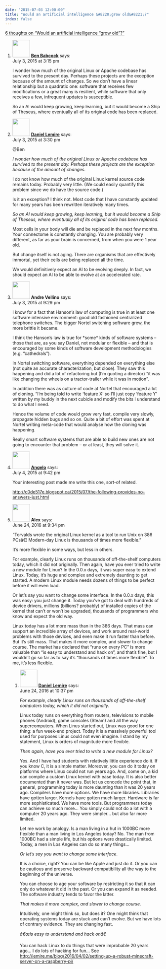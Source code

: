 ```yaml
---
date: "2015-07-03 12:00:00"
title: "Would an artificial intelligence &#8220;grow old&#8221;?"
index: false
---
```


[6 thoughts on &ldquo;Would an artificial intelligence &#8220;grow old&#8221;?&rdquo;](/lemire/blog/2015/07-03-would-an-artificial-intelligence-grow-old)

<ol class="comment-list">
<li id="comment-171887" class="comment even thread-even depth-1">
<div class="comment-author vcard">
<img alt src="https://secure.gravatar.com/avatar/c71711062c1eea90e0f64c678ba1519b?s=56&#038;d=mm&#038;r=g" srcset="https://secure.gravatar.com/avatar/c71711062c1eea90e0f64c678ba1519b?s=112&#038;d=mm&#038;r=g 2x" class="avatar avatar-56 photo" height="56" width="56" decoding="async" /> <b class="fn"><a href="http://tachyondecay.net" class="url" rel="ugc external nofollow">Ben Babcock</a></b> <span class="says">says:</span> </div>
<div class="comment-metadata"><time datetime="2015-07-03T15:15:51+00:00">July 3, 2015 at 3:15 pm</time></a> </div>
<div class="comment-content">
<p>I wonder how much of the original Linux or Apache codebase has survived to the present day. Perhaps these projects are the exception because of the amount of changes. So we don&rsquo;t have a linear relationship but a quadratic one: software that receives few modifications or a great many is resilient, while software that only receives a few, infrequent updates is susceptible.</p>
<p>So an AI would keep growing, keep learning, but it would become a Ship of Theseus, where eventually all of its original code has been replaced.</p>
</div>
</li>
<li id="comment-171889" class="comment byuser comment-author-lemire bypostauthor odd alt thread-odd thread-alt depth-1">
<div class="comment-author vcard">
<img alt src="https://secure.gravatar.com/avatar/2ca999bef9535950f5b84281a4dab006?s=56&#038;d=mm&#038;r=g" srcset="https://secure.gravatar.com/avatar/2ca999bef9535950f5b84281a4dab006?s=112&#038;d=mm&#038;r=g 2x" class="avatar avatar-56 photo" height="56" width="56" decoding="async" /> <b class="fn"><a href="https://lemire.me/en/" class="url" rel="ugc">Daniel Lemire</a></b> <span class="says">says:</span> </div>
<div class="comment-metadata"><time datetime="2015-07-03T15:30:11+00:00">July 3, 2015 at 3:30 pm</time></a> </div>
<div class="comment-content">
<p>@Ben</p>
<p><em>I wonder how much of the original Linux or Apache codebase has survived to the present day. Perhaps these projects are the exception because of the amount of changes. </em></p>
<p>I do not know how much of the original Linux kernel source code remains today. Probably very little. (We could easily quantify this problem since we do have the source code.) </p>
<p>Is it an exception? I think not. Most code that I have constantly updated for many years has been rewritten iteratively many times.</p>
<p><em>So an AI would keep growing, keep learning, but it would become a Ship of Theseus, where eventually all of its original code has been replaced.</em></p>
<p>Most cells in your body will die and be replaced in the next few months. Your connectome is constantly changing. You are probably very different, as far as your brain is concerned, from when you were 1 year old.</p>
<p>But change itself is not aging. There are organisms that are effectively immortal, yet their cells are being replaced all the time.</p>
<p> We would definitively expect an AI to be evolving deeply. In fact, we should expect an AI to be able to evolve at an accelerated rate.</p>
</div>
</li>
<li id="comment-171952" class="comment even thread-even depth-1">
<div class="comment-author vcard">
<img alt src="https://secure.gravatar.com/avatar/8e2e3a01bf33747391457d97e0df832b?s=56&#038;d=mm&#038;r=g" srcset="https://secure.gravatar.com/avatar/8e2e3a01bf33747391457d97e0df832b?s=112&#038;d=mm&#038;r=g 2x" class="avatar avatar-56 photo" height="56" width="56" loading="lazy" decoding="async" /> <b class="fn">Andre Vellino</b> <span class="says">says:</span> </div>
<div class="comment-metadata"><time datetime="2015-07-03T21:29:21+00:00">July 3, 2015 at 9:29 pm</time></a> </div>
<div class="comment-content">
<p>I know for a fact that Hanson&rsquo;s law of computing is true in at least one software intensive environment: good old fashioned centralized telephone switches. The bigger Nortel switching software grew, the more brittle it became. </p>
<p>I think the Hanson&rsquo;s law is true for *some* kinds of software systems &#8211; those that are, as you say Daniel, not modular or flexible &#8211; and that is encouraged by some kinds of software development methodologies (e.g. &ldquo;cathedrals&rdquo;).</p>
<p>In Nortel switching software, everything depended on everything else (not quite an accurate characterization, but close). They saw this happening and did a lot of refactoring but (I&rsquo;m quoting a director) &ldquo;it was like changing the wheels on a tractor-trailer while it was in motion&rdquo;. </p>
<p>In addition there was as culture of code at Nortel that encouraged a lot of cloning. &ldquo;I&rsquo;m being told to write &lsquo;feature X&rsquo; so I&rsquo;ll just copy &lsquo;feature Y&rsquo; written by my buddy in the next cubicle and modify the bits I understand to do what I need. </p>
<p>Hence the volume of code would grow very fast, compile very slowly, propagate hidden bugs and so on. Quite a bit of effort was spent at Nortel writing meta-code that would analyse how the cloning was happening.</p>
<p>Really smart software systems that are able to build new ones are not going to encounter that problem &#8211; or at least, they will solve it.</p>
</div>
</li>
<li id="comment-172293" class="comment odd alt thread-odd thread-alt depth-1">
<div class="comment-author vcard">
<img alt src="https://secure.gravatar.com/avatar/eddf956306e6fb299f7291b4a2ccea11?s=56&#038;d=mm&#038;r=g" srcset="https://secure.gravatar.com/avatar/eddf956306e6fb299f7291b4a2ccea11?s=112&#038;d=mm&#038;r=g 2x" class="avatar avatar-56 photo" height="56" width="56" loading="lazy" decoding="async" /> <b class="fn"><a href="https://c0de517e.blogspot.com" class="url" rel="ugc external nofollow">Angelo</a></b> <span class="says">says:</span> </div>
<div class="comment-metadata"><time datetime="2015-07-04T21:42:20+00:00">July 4, 2015 at 9:42 pm</time></a> </div>
<div class="comment-content">
<p>Your interesting post made me write this one, sort-of related.</p>
<p><a href="http://c0de517e.blogspot.ca/2015/07/the-following-provides-no-answers-just.html" rel="nofollow ugc">http://c0de517e.blogspot.ca/2015/07/the-following-provides-no-answers-just.html</a></p>
</div>
</li>
<li id="comment-245285" class="comment even thread-even depth-1 parent">
<div class="comment-author vcard">
<img alt src="https://secure.gravatar.com/avatar/07f2a57fc1bf6585bc68ec07d954e1d5?s=56&#038;d=mm&#038;r=g" srcset="https://secure.gravatar.com/avatar/07f2a57fc1bf6585bc68ec07d954e1d5?s=112&#038;d=mm&#038;r=g 2x" class="avatar avatar-56 photo" height="56" width="56" loading="lazy" decoding="async" /> <b class="fn">Alex</b> <span class="says">says:</span> </div>
<div class="comment-metadata"><time datetime="2016-06-24T21:34:15+00:00">June 24, 2016 at 9:34 pm</time></a> </div>
<div class="comment-content">
<p>&ldquo;Torvalds wrote the original Linux kernel as a tool to run Unix on 386 PCsâ€¦ Modern-day Linux is thousands of times more flexible.&rdquo;</p>
<p>It&rsquo;s more flexible in some ways, but less in others.</p>
<p>For example, clearly Linux runs on thousands of off-the-shelf computers today, which it did not originally. Then again, have you ever tried to write a new module for Linux? In the 0.0.x days, it was super easy to extend Linux. Today, it&rsquo;s huge and complex and extremely daunting to get started. A modern Linux module needs dozens of things to be perfect before it will even load.</p>
<p>Or let&rsquo;s say you want to change some interface. In the 0.0.x days, this was easy: you just change it. Today you&rsquo;ve got to deal with hundreds of device drivers, millions (billions? probably) of installed copies of the kernel that can&rsquo;t or won&rsquo;t be upgraded, thousands of programmers who know and expect the old way.</p>
<p>Linux today has a lot more mass than in the 386 days. That mass can support an incredible array of devices, and work around real-world problems with those devices, and even make it run faster than before. But it&rsquo;s still mass. That makes it more complex, and slower to change course. The market has declared that &ldquo;runs on every PC&rdquo; is more valuable than &ldquo;is easy to understand and hack on&rdquo;, and that&rsquo;s fine, but I wouldn&rsquo;t go so far as to say it&rsquo;s &ldquo;thousands of times more flexible&rdquo;. To me, it&rsquo;s less flexible.</p>
</div>
<ol class="children">
<li id="comment-245289" class="comment byuser comment-author-lemire bypostauthor odd alt depth-2">
<div class="comment-author vcard">
<img alt src="https://secure.gravatar.com/avatar/2ca999bef9535950f5b84281a4dab006?s=56&#038;d=mm&#038;r=g" srcset="https://secure.gravatar.com/avatar/2ca999bef9535950f5b84281a4dab006?s=112&#038;d=mm&#038;r=g 2x" class="avatar avatar-56 photo" height="56" width="56" loading="lazy" decoding="async" /> <b class="fn"><a href="https://lemire.me/en/" class="url" rel="ugc">Daniel Lemire</a></b> <span class="says">says:</span> </div>
<div class="comment-metadata"><time datetime="2016-06-24T22:37:41+00:00">June 24, 2016 at 10:37 pm</time></a> </div>
<div class="comment-content">
<p><em>For example, clearly Linux runs on thousands of off-the-shelf computers today, which it did not originally.</em></p>
<p>Linux today runs on everything from routers, televisions to mobile phones (Android), game consoles (Steam) and all the way supercomputers. When Linus started out, Linux was good for one thing: a fun week-end project. Today it is a massively powerful tool used for purposes Linus could not even imagine. I stand by my statement, Linux is orders of magnitude more flexible.</p>
<p><em>Then again, have you ever tried to write a new module for Linux?</em></p>
<p>Yes. And I have had students with relatively little experience do it. If you know C, it is a simple matter. Moreover, you can do it today on platforms where Linux could not run years ago. And, come on, a kid can compile a custom Linux kernel with ease today. It is also better documented than it never was. But let us concede the point that, in general, programming today is more daunting than it was 20 years ago. Compilers have more options. We have more libraries. Libraries have gotten larger. Kernels have gotten much larger. Hardware is far more sophisticated. We have more tools. But programmers today can achieve so much more&#8230; You simply could not do a lot with a computer 20 years ago. They were simpler&#8230; but also far more limited.</p>
<p>Let me work by analogy. Is a man living in a hut in 1000BC more flexible than a man living in Los Angeles today? No. The man from 1000BC had a simple life, but his options were drastically limited. Today, a men in Los Angeles can do so many things&#8230;</p>
<p><em>Or let&rsquo;s say you want to change some interface.</em></p>
<p>It is a choice, right? You can be like Apple and just do it. Or you can be cautious and preserve backward compatibility all the way to the beginning of the universe.</p>
<p>You can choose to age your software by restricting it so that it can only do whatever it did in the past. Or you can expand it as needed. The software industry tends to favor the latter. </p>
<p><em>That makes it more complex, and slower to change course.</em></p>
<p>Intuitively, one might think so, but does it? One might think that operating systems today are stuck and can&rsquo;t evolve. But we have lots of contrary evidence. They are changing fast.</p>
<p><em>â€œis easy to understand and hack onâ€</em></p>
<p>You can hack Linux to do things that were improbable 20 years ago&#8230; I do lots of hacking for fun&#8230; See <a href="https://lemire.me/blog/2016/04/02/setting-up-a-robust-minecraft-server-on-a-raspberry-pi/" rel="ugc">http://lemire.me/blog/2016/04/02/setting-up-a-robust-minecraft-server-on-a-raspberry-pi/</a></p>
</div>
</li>
</ol>
</li>
</ol>
